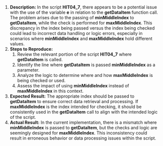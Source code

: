 ﻿1. **Description:** In the script **HIT04\_7**, there appears to be a potential issue with the use of the variable **e** in relation to the **getDataItem** function call. The problem arises due to the passing of **minMiddleIndex** to **getDataItem**, while the check is performed for **maxMiddleIndex**. This discrepancy in the index being passed versus the index being checked could lead to incorrect data handling or logic errors, especially in scenarios where **minMiddleIndex** and **maxMiddleIndex** hold different values.
1. **Steps to Reproduce:**
   1. Review the relevant portion of the script **HIT04\_7** where **getDataItem** is called.
   1. Identify the line where **getDataItem** is passed **minMiddleIndex** as a parameter.
   1. Analyze the logic to determine where and how **maxMiddleIndex** is being checked or used.
   1. Assess the impact of using **minMiddleIndex** instead of **maxMiddleIndex** in this context.
1. **Expected Result:** The appropriate index should be passed to **getDataItem** to ensure correct data retrieval and processing. If **maxMiddleIndex** is the index intended for checking, it should be consistently used in the **getDataItem** call to align with the intended logic of the script.
1. **Actual Result:** In the current implementation, there is a mismatch where **minMiddleIndex** is passed to **getDataItem**, but the checks and logic are seemingly designed for **maxMiddleIndex**. This inconsistency could result in erroneous behavior or data processing issues within the script.

